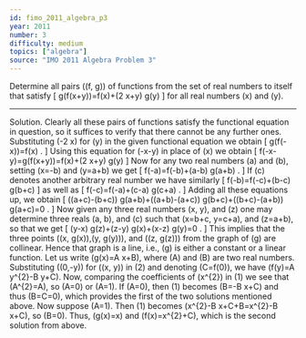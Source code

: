 ```yaml
---
id: fimo_2011_algebra_p3
year: 2011
number: 3
difficulty: medium
topics: ["algebra"]
source: "IMO 2011 Algebra Problem 3"
---
```


Determine all pairs \((f, g)\) of functions from the set of real numbers to itself that satisfy
\[
g(f(x+y))=f(x)+(2 x+y) g(y)
\]
for all real numbers \(x\) and \(y\).


---
Solution. Clearly all these pairs of functions satisfy the functional equation in question, so it suffices to verify that there cannot be any further ones. Substituting \(-2 x\) for \(y\) in the given functional equation we obtain
\[
g(f(-x))=f(x) .
\]
Using this equation for \(-x-y\) in place of \(x\) we obtain
\[
f(-x-y)=g(f(x+y))=f(x)+(2 x+y) g(y)
\]
Now for any two real numbers \(a\) and \(b\), setting \(x=-b\) and \(y=a+b\) we get
\[
f(-a)=f(-b)+(a-b) g(a+b) .
\]
If \(c\) denotes another arbitrary real number we have similarly
\[
f(-b)=f(-c)+(b-c) g(b+c)
\]
as well as
\[
f(-c)=f(-a)+(c-a) g(c+a) .
\]
Adding all these equations up, we obtain
\[
((a+c)-(b+c)) g(a+b)+((a+b)-(a+c)) g(b+c)+((b+c)-(a+b)) g(a+c)=0 .
\]
Now given any three real numbers \(x, y\), and \(z\) one may determine three reals \(a, b\), and \(c\) such that \(x=b+c, y=c+a\), and \(z=a+b\), so that we get
\[
(y-x) g(z)+(z-y) g(x)+(x-z) g(y)=0 .
\]
This implies that the three points \((x, g(x)),(y, g(y))\), and \((z, g(z))\) from the graph of \(g\) are collinear. Hence that graph is a line, i.e., \(g\) is either a constant or a linear function. Let us write \(g(x)=A x+B\), where \(A\) and \(B\) are two real numbers. Substituting \((0,-y)\) for \((x, y)\) in (2) and denoting \(C=f(0)\), we have \(f(y)=A y^{2}-B y+C\). Now, comparing the coefficients of \(x^{2}\) in (1) we see that \(A^{2}=A\), so \(A=0\) or \(A=1\).
If \(A=0\), then (1) becomes \(B=-B x+C\) and thus \(B=C=0\), which provides the first of the two solutions mentioned above.
Now suppose \(A=1\). Then (1) becomes \(x^{2}-B x+C+B=x^{2}-B x+C\), so \(B=0\). Thus, \(g(x)=x\) and \(f(x)=x^{2}+C\), which is the second solution from above.
